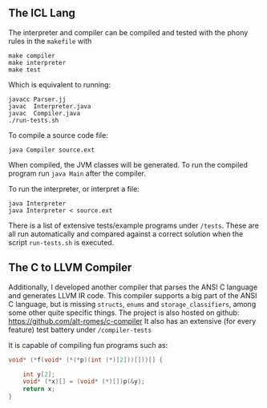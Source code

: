 ## The ICL Lang

The interpreter and compiler can be compiled and tested with the phony rules in the `makefile` with
```
make compiler
make interpreter
make test
```

Which is equivalent to running:
```
javacc Parser.jj
javac  Interpreter.java
javac  Compiler.java
./run-tests.sh
```

To compile a source code file:
```
java Compiler source.ext
```
When compiled, the JVM classes will be generated. To run the compiled program
run `java Main` after the compiler.

To run the interpreter, or interpret a file:
```
java Interpreter
java Interpreter < source.ext
```

There is a list of extensive tests/example programs under `/tests`.
These are all run automatically and compared against a correct solution when the
script `run-tests.sh` is executed.


## The C to LLVM Compiler

Additionally, I developed another compiler that parses the ANSI C language and
generates LLVM IR code. This compiler supports a big part of the ANSI C
language, but is missing `structs`, `enums` and `storage_classifiers`, among some
other quite specific things. The project is also hosted on github: https://github.com/alt-romes/c-compiler
It also has an extensive (for every feature) test battery under `/compiler-tests`

It is capable of compiling fun programs such as:
```c
void* (*f(void* (*(*p)(int (*)[2]))[]))[] {

    int y[2];
    void* (*x)[] = (void* (*)[])p(&y);
    return x;
}
```
